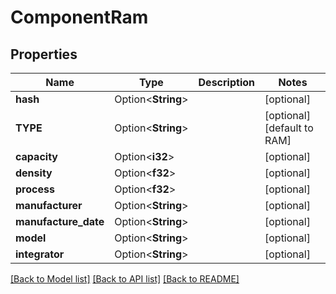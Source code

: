 # ComponentRam

## Properties

Name | Type | Description | Notes
------------ | ------------- | ------------- | -------------
**hash** | Option<**String**> |  | [optional]
**TYPE** | Option<**String**> |  | [optional][default to RAM]
**capacity** | Option<**i32**> |  | [optional]
**density** | Option<**f32**> |  | [optional]
**process** | Option<**f32**> |  | [optional]
**manufacturer** | Option<**String**> |  | [optional]
**manufacture_date** | Option<**String**> |  | [optional]
**model** | Option<**String**> |  | [optional]
**integrator** | Option<**String**> |  | [optional]

[[Back to Model list]](../README.md#documentation-for-models) [[Back to API list]](../README.md#documentation-for-api-endpoints) [[Back to README]](../README.md)


